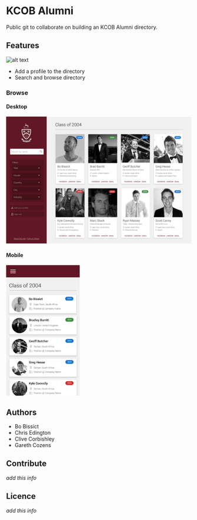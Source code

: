 # KCOB Alumni

Public git to collaborate on building an KCOB Alumni directory.

## Features

![alt text](https://img.shields.io/badge/version-0.01-brightgreen.svg "Logo Title Text 1")
* Add a profile to the directory
* Search and browse directory

### Browse

#### Desktop
![alt tag](/assets/screenshots/desktop.jpg)

#### Mobile
<img src="/assets/screenshots/mobile.jpg" width="200">

## Authors

* Bo Bissict 
* Chris Edington
* Clive Corbishley
* Gareth Cozens

## Contribute

*add this info*

## Licence

*add this info*

